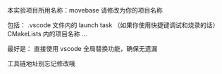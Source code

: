 本实验项目所用名称：movebase
请修改为你的项目名称

包括：
  .vscode 文件内的 launch task （如果你使用快捷键调试和烧录的话）
  CMakeLists 内的项目名称
  ...

最好是：
  直接使用 vscode 全局替换功能，确保无遗漏



工具链地址别忘记修改哦
